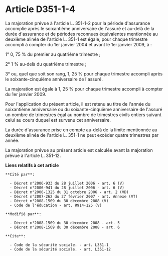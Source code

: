 # Article D351-1-4

La majoration prévue à l'article L. 351-1-2 pour la période d'assurance accomplie après le soixantième anniversaire de
l'assuré et au-delà de la durée d'assurance et de périodes reconnues équivalentes mentionnée au deuxième alinéa de l'article
L. 351-1 est égale, pour chaque trimestre accompli à compter du 1er janvier 2004 et avant le 1er janvier 2009, à : 

1° 0, 75 % du premier au quatrième trimestre ; 

2° 1 % au-delà du quatrième trimestre ; 

3° ou, quel que soit son rang, 1, 25 % pour chaque trimestre accompli après le soixante-cinquième anniversaire de l'assuré. 

La majoration est égale à 1, 25 % pour chaque trimestre accompli à compter du 1er janvier 2009. 

Pour l'application du présent article, il est retenu au titre de l'année du soixantième anniversaire ou du soixante-cinquième
anniversaire de l'assuré un nombre de trimestres égal au nombre de trimestres civils entiers suivant celui au cours duquel
est survenu cet anniversaire. 

La durée d'assurance prise en compte au-delà de la limite mentionnée au deuxième alinéa de l'article L. 351-1 ne peut excéder
quatre trimestres par année. 

La majoration prévue au présent article est calculée avant la majoration prévue à l'article L. 351-12.

**Liens relatifs à cet article**

	**Cité par**:

	  - Décret n°2006-933 du 28 juillet 2006 - art. 6 (V)
	  - Décret n°2006-941 du 28 juillet 2006 - art. 6 (V)
	  - Décret n°2006-1325 du 31 octobre 2006 - art. 2 (VD)
	  - Décret n°2007-262 du 27 février 2007 - art. Annexe (VT)
	  - Décret n°2008-1509 du 30 décembre 2008 (V)
	  - Code de l'éducation - art. R914-125 (V)

	**Modifié par**:

	  - Décret n°2008-1509 du 30 décembre 2008 - art. 5
	  - Décret n°2008-1509 du 30 décembre 2008 - art. 6

	**Cite**:

	  - Code de la sécurité sociale. - art. L351-1
	  - Code de la sécurité sociale. - art. L351-12
